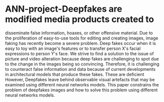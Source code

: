 # ANN-project-Deepfakes are modified media products created to 
disseminate false information, hoaxes, or other offensive 
material. Due to the proliferation of easy-to-use tools for 
editing and creating images, image faking has recently 
become a severe problem.
Deep fakes occur when it is easy to toy with an image's 
features or to transfer person X's facial expressions to person 
Y's face. We strive to find a solution to the issue of picture 
and video alteration because deep fakes are challenging to 
spot due to the change in the images being so convincing. 
Therefore, it is challenging to counteract false information 
and data because of current developments in architectural 
models that produce these fakes.
These are deficient However, Deepfakes leave behind 
observable visual artefacts that may be examined using 
different neural networks models. This paper constrains the 
problem of deepfakes images and how to solve this problem 
using different neural networks models.
